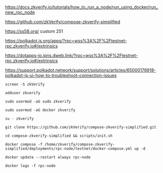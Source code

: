 https://docs.zkverify.io/tutorials/how_to_run_a_node/run_using_docker/run_new_rpc_node

https://github.com/zkVerify/compose-zkverify-simplified

https://ss58.org/ custom 251

https://polkadot.js.org/apps/?rpc=wss%3A%2F%2Ftestnet-rpc.zkverify.io#/extrinsics

https://dotapps-io.ipns.dweb.link/?rpc=wss%3A%2F%2Ftestnet-rpc.zkverify.io#/extrinsics

https://support.polkadot.network/support/solutions/articles/65000176918-polkadot-js-ui-how-to-troubleshoot-connection-issues
```shell
screen -S zkVerify
```

```shell
adduser zkverify
```

```shell
sudo usermod -aG sudo zkverify
```

```shell
sudo usermod -aG docker zkverify
```

```shell
su - zkverify
```

```shell
git clone https://github.com/zkVerify/compose-zkverify-simplified.git
```

```shell
cd compose-zkverify-simplified && scripts/init.sh
```

```shell
docker compose -f /home/zkverify/compose-zkverify-simplified/deployments/rpc-node/testnet/docker-compose.yml up -d
```

```shell
docker update --restart always rpc-node
```

```shell
docker logs -f rpc-node
```
